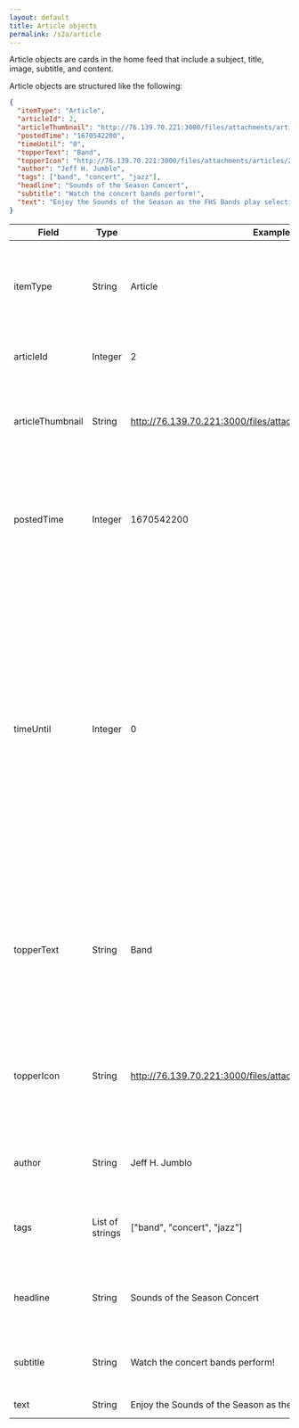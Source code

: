 ```yaml
---
layout: default
title: Article objects
permalink: /s2a/article
---
```

Article objects are cards in the home feed that include a subject, title, image, subtitle, and content.

Article objects are structured like the following:
```json
{
  "itemType": "Article",
  "articleId": 2,
  "articleThumbnail": "http://76.139.70.221:3000/files/attachments/articles/2/image.png",
  "postedTime": "1670542200",
  "timeUntil": "0",
  "topperText": "Band",
  "topperIcon": "http://76.139.70.221:3000/files/attachments/articles/2/bruh.png",
  "author": "Jeff H. Jumblo",
  "tags": ["band", "concert", "jazz"],
  "headline": "Sounds of the Season Concert",
  "subtitle": "Watch the concert bands perform!",
  "text": "Enjoy the Sounds of the Season as the FHS Bands play selections to get you into the holiday spirit. The Intermediate Jazz Ensemble will play in the Auditorium Lobby beginning at 6:30 p.m. as we begin seating. The concert will begin in the Auditorium at 7 p.m. and the Concert, Symphonic Band Red, Symphonic Band Gold, Wind Symphony, Wind Ensemble and Advanced Jazz Ensemble bands will perform."
}
```

| Field            | Type            | Example                                                            | Requirement                                                                   | Description                                                                                                                                                                                                                                                                                                                                                                              |
|------------------|-----------------|--------------------------------------------------------------------|-------------------------------------------------------------------------------|------------------------------------------------------------------------------------------------------------------------------------------------------------------------------------------------------------------------------------------------------------------------------------------------------------------------------------------------------------------------------------------|
| itemType         | String          | Article                                                            | Required                                                                      | The type of the object. This attribute ALWAYS comes first, the order of the other attributes doesn't matter.                                                                                                                                                                                                                                                                             |
| articleId        | Integer         | 2                                                                  | Required                                                                      | The ID of the article. No two articles share the same ID.                                                                                                                                                                                                                                                                                                                                |
| articleThumbnail | String          | http://76.139.70.221:3000/files/attachments/articles/2/image.png   | Required - If not defined by the author, the server will insert a placeholder | URL to the thumbnail of the Article.                                                                                                                                                                                                                                                                                                                                                     |
| postedTime       | Integer         | 1670542200                                                         | Required                                                                      | [UNIX timestamp][timestamp-converter] of when the Article was posted. Required, as this decides where in the feed the Article appears.                                                                                                                                                                                                                                                   |
| timeUntil        | Integer         | 0                                                                  | Optional - May be empty (0) or not defined at all                             | [UNIX timestamp][timestamp-converter] in the future, replacing postedTime if defined. Shown as a countdown until the given timestamp ("in 6 days") instead of counting up from when the Article was posted ("6 days ago"). Useful for announcements of events. postedTime is still required even if this is defined, as postedTime still controls where in the feed the Article appears. |
| topperText       | String          | Band                                                               | Optional - May be empty ("") or not defined at all                            | Subject displayed above the Article. Used to indicate what subject the Article involves, such as "Band", or "Show choir", or "Freshmen football", etc.                                                                                                                                                                                                                                   |
| topperIcon       | String          | http://76.139.70.221:3000/files/attachments/articles/2/bruh.png    | Optional - May be empty ("") or not defined at all                            | URL to a small logo displayed beside the topper text. Should only be defined if topperText is defined, otherwise it can be ignored.                                                                                                                                                                                                                                                      |
| author           | String          | Jeff H. Jumblo                                                     | Optional - May be empty ("") or not defined at all                            | The name of the author of the Article.                                                                                                                                                                                                                                                                                                                                                   |
| tags             | List of strings | ["band", "concert", "jazz"]                                        | Optional - May be empty ([]) or not defined at all                            | List of tags for the Article, used when searching or filtering to specific tags.                                                                                                                                                                                                                                                                                                         |
| headline         | String          | Sounds of the Season Concert                                       | Required                                                                      | The title of the article, displayed in large text. Ellipses after one line.                                                                                                                                                                                                                                                                                                              |
| subtitle         | String          | Watch the concert bands perform!                                   | Optional - May be empty ("") or not defined at all                            | One-line subtitle for the article. Ellipses after one line.                                                                                                                                                                                                                                                                                                                              |
| text             | String          | Enjoy the Sounds of the Season as the FHS Bands play selections... | Required                                                                      | The contents of the article.                                                                                                                                                                                                                                                                                                                                                             |
[timestamp-converter]: https://www.unixtimestamp.com/

